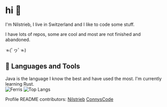 # hi 👋

I'm Nilstrieb, I live in Switzerland and I like to code some stuff.

I have lots of repos, some are cool and most are not finished and abandoned.

☜(ﾟヮﾟ☜)

## 🧰 Languages and Tools
Java is the language I know the best and have used the most. I'm currently learning Rust.  
![Ferris](https://namespace.media/img/images/2021/04/07/msedge_VH2SEuB6dC.png)
![Top Langs](https://github-readme-stats.vercel.app/api/top-langs/?username=Nilstrieb&theme=tokyonight)



Profile README contributors:
[Nilstrieb](https://github.com/Nilstrieb)
[ConnysCode](https://github.com/ConnysCode)
